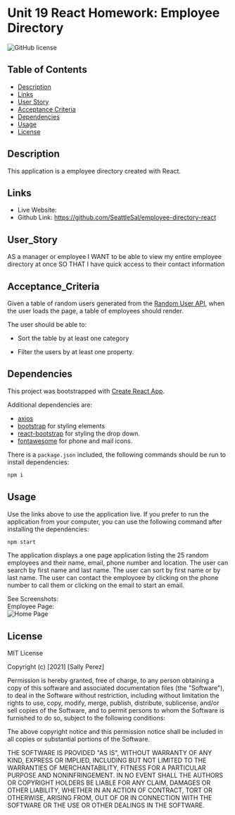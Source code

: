 # Unit 19 React Homework: Employee Directory

![GitHub license](https://img.shields.io/badge/license-MIT-blue.svg)

## Table of Contents
* [Description](#description)
* [Links](#links)
* [User Story](#User_Story)
* [Acceptance Criteria](#Acceptance_Criteria)
* [Dependencies](#Dependencies)
* [Usage](#usage)
* [License](#license)

## Description
This application is a employee directory created with React. 

## Links
* Live Website: 
* Github Link: https://github.com/SeattleSal/employee-directory-react

## User_Story
AS a manager or employee
I WANT to be able to view my entire employee directory at once 
SO THAT I have quick access to their contact information

## Acceptance_Criteria
Given a table of random users generated from the [Random User API](https://randomuser.me/), when the user loads the page, a table of employees should render. 

The user should be able to:

  * Sort the table by at least one category

  * Filter the users by at least one property.

## Dependencies
This project was bootstrapped with [Create React App](https://github.com/facebook/create-react-app).

Additional dependencies are:
* [axios]()
* [bootstrap]() for styling elements
* [react-bootstrap]() for styling the drop down. 
* [fontawesome]() for phone and mail icons.

There is a `package.json` included, the following commands should be run to install dependencies:

```bash
npm i
```

## Usage
Use the links above to use the application live. If you prefer to run the application from your computer, you can use the following command after installing the dependencies:

```bash
npm start
```

The application displays a one page application listing the 25 random employees and their name, email, phone number and location. The user can search by first name and last name. The user can sort by first name or by last name. The user can contact the employoee by clicking on the phone number to call them or clicking on the email to start an email. 

See Screenshots:<br>
Employee Page: <br>
![Home Page](./assets/home.JPG)<br>

## License

MIT License

Copyright (c) [2021] [Sally Perez]

Permission is hereby granted, free of charge, to any person obtaining a copy
of this software and associated documentation files (the "Software"), to deal
in the Software without restriction, including without limitation the rights
to use, copy, modify, merge, publish, distribute, sublicense, and/or sell
copies of the Software, and to permit persons to whom the Software is
furnished to do so, subject to the following conditions:

The above copyright notice and this permission notice shall be included in all
copies or substantial portions of the Software.

THE SOFTWARE IS PROVIDED "AS IS", WITHOUT WARRANTY OF ANY KIND, EXPRESS OR
IMPLIED, INCLUDING BUT NOT LIMITED TO THE WARRANTIES OF MERCHANTABILITY,
FITNESS FOR A PARTICULAR PURPOSE AND NONINFRINGEMENT. IN NO EVENT SHALL THE
AUTHORS OR COPYRIGHT HOLDERS BE LIABLE FOR ANY CLAIM, DAMAGES OR OTHER
LIABILITY, WHETHER IN AN ACTION OF CONTRACT, TORT OR OTHERWISE, ARISING FROM,
OUT OF OR IN CONNECTION WITH THE SOFTWARE OR THE USE OR OTHER DEALINGS IN THE
SOFTWARE.

